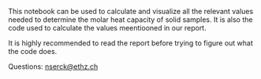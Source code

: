 This notebook can be used to calculate and visualize all the relevant values needed to determine the molar heat capacity of solid samples. It is also the code used to calculate the values meentiooned in our report.  
  
It is highly recommended to read the report before trying to figure out what the code does.

Questions: nserck@ethz.ch

